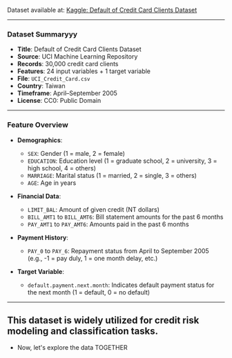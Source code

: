 Dataset available at: [Kaggle: Default of Credit Card Clients Dataset](https://www.kaggle.com/datasets/uciml/default-of-credit-card-clients-dataset?select=UCI_Credit_Card.csv)

---

### Dataset Summaryyy

* **Title**: Default of Credit Card Clients Dataset
* **Source**: UCI Machine Learning Repository
* **Records**: 30,000 credit card clients
* **Features**: 24 input variables + 1 target variable
* **File**: `UCI_Credit_Card.csv`
* **Country**: Taiwan
* **Timeframe**: April–September 2005
* **License**: CC0: Public Domain

---

### Feature Overview

* **Demographics**:

  * `SEX`: Gender (1 = male, 2 = female)
  * `EDUCATION`: Education level (1 = graduate school, 2 = university, 3 = high school, 4 = others)
  * `MARRIAGE`: Marital status (1 = married, 2 = single, 3 = others)
  * `AGE`: Age in years

* **Financial Data**:

  * `LIMIT_BAL`: Amount of given credit (NT dollars)
  * `BILL_AMT1` to `BILL_AMT6`: Bill statement amounts for the past 6 months
  * `PAY_AMT1` to `PAY_AMT6`: Amounts paid in the past 6 months

* **Payment History**:

  * `PAY_0` to `PAY_6`: Repayment status from April to September 2005 (e.g., -1 = pay duly, 1 = one month delay, etc.)

* **Target Variable**:

  * `default.payment.next.month`: Indicates default payment status for the next month (1 = default, 0 = no default)

---
This dataset is widely utilized for credit risk modeling and classification tasks.
-

* Now, let's explore the data TOGETHER
